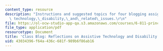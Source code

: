 ```yaml
---
content_type: resource
description: "Instructions and suggested topics for four blogging assignments on assistive\
  \ technology,\_disability,\_and\_related\_issues.\r\n"
file: https://ol-ocw-studio-app-qa.s3.amazonaws.com/courses/6-811-principles-and-practice-of-assistive-technology-fall-2014/43034396f64a436c681f989b6f86ab16_MIT6_811F14_BloggingAssig.pdf
file_type: application/pdf
resourcetype: Document
title: 'Class Blog: Reflections on Assistive Technology and Disability'
uid: 43034396-f64a-436c-681f-989b6f86ab16
---
```


